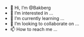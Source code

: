 - 👋 Hi, I’m @Bakberg
- 👀 I’m interested in ...
- 🌱 I’m currently learning ...
- 💞️ I’m looking to collaborate on ...
- 📫 How to reach me ...

<!---
Bakberg/Bakberg is a ✨ special ✨ repository because its `README.md` (this file) appears on your GitHub profile.
You can click the Preview link to take a look at your changes.
--->
